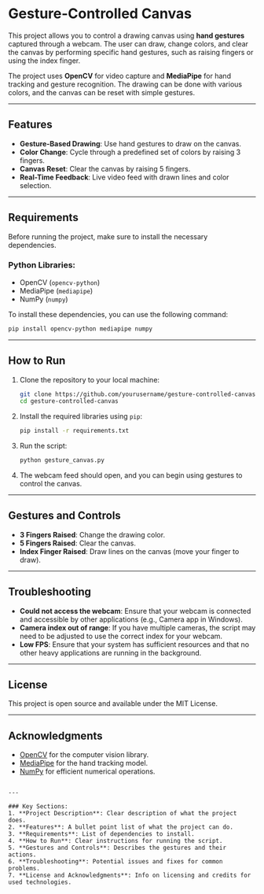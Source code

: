
# Gesture-Controlled Canvas

This project allows you to control a drawing canvas using **hand gestures** captured through a webcam. The user can draw, change colors, and clear the canvas by performing specific hand gestures, such as raising fingers or using the index finger.

The project uses **OpenCV** for video capture and **MediaPipe** for hand tracking and gesture recognition. The drawing can be done with various colors, and the canvas can be reset with simple gestures.

---

## Features
- **Gesture-Based Drawing**: Use hand gestures to draw on the canvas.
- **Color Change**: Cycle through a predefined set of colors by raising 3 fingers.
- **Canvas Reset**: Clear the canvas by raising 5 fingers.
- **Real-Time Feedback**: Live video feed with drawn lines and color selection.
  
---

## Requirements

Before running the project, make sure to install the necessary dependencies.

### Python Libraries:
- OpenCV (`opencv-python`)
- MediaPipe (`mediapipe`)
- NumPy (`numpy`)

To install these dependencies, you can use the following command:

```bash
pip install opencv-python mediapipe numpy
```

---

## How to Run

1. Clone the repository to your local machine:
   ```bash
   git clone https://github.com/yourusername/gesture-controlled-canvas.git
   cd gesture-controlled-canvas
   ```

2. Install the required libraries using `pip`:
   ```bash
   pip install -r requirements.txt
   ```

3. Run the script:
   ```bash
   python gesture_canvas.py
   ```

4. The webcam feed should open, and you can begin using gestures to control the canvas.

---

## Gestures and Controls
- **3 Fingers Raised**: Change the drawing color.
- **5 Fingers Raised**: Clear the canvas.
- **Index Finger Raised**: Draw lines on the canvas (move your finger to draw).

---

## Troubleshooting

- **Could not access the webcam**: Ensure that your webcam is connected and accessible by other applications (e.g., Camera app in Windows).
- **Camera index out of range**: If you have multiple cameras, the script may need to be adjusted to use the correct index for your webcam.
- **Low FPS**: Ensure that your system has sufficient resources and that no other heavy applications are running in the background.

---

## License

This project is open source and available under the MIT License.

---

## Acknowledgments

- [OpenCV](https://opencv.org/) for the computer vision library.
- [MediaPipe](https://mediapipe.dev/) for the hand tracking model.
- [NumPy](https://numpy.org/) for efficient numerical operations.
```

---

### Key Sections:
1. **Project Description**: Clear description of what the project does.
2. **Features**: A bullet point list of what the project can do.
3. **Requirements**: List of dependencies to install.
4. **How to Run**: Clear instructions for running the script.
5. **Gestures and Controls**: Describes the gestures and their actions.
6. **Troubleshooting**: Potential issues and fixes for common problems.
7. **License and Acknowledgments**: Info on licensing and credits for used technologies.

